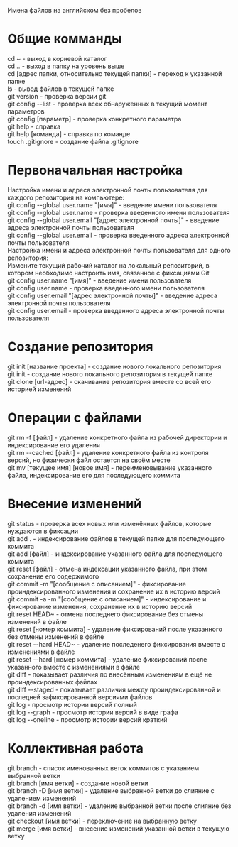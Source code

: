 Имена файлов на английском без пробелов

# Общие комманды
cd ~ - выход в корневой каталог  
cd .. - выход в папку на уровень выше  
cd [адрес папки, относительно текущей папки] - переход к указанной папке  
ls - вывод файлов в текущей папке  
git version - проверка версии git  
git config --list - проверка всех обнаруженных в текущий момент параметров  
git config [параметр] - проверка конкретного параметра  
git help - справка  
git help [команда] - справка по команде  
touch .gitignore - создание файла .gitignore  

# Первоначальная настройка
Настройка имени и адреса электронной почты пользователя для каждого репозитория на компьютере:   
git config --global user.name "[имя]" - введение имени пользователя  
git config --global user.name - проверка введенного имени пользователя  
git config --global user.email "[адрес электронной почты]" - введение адреса электронной почты пользователя  
git config --global user.email - проверка введенного адреса электронной почты пользователя  
Настройка имени и адреса электронной почты пользователя для одного репозитория:   
Измените текущий рабочий каталог на локальный репозиторий, в котором необходимо настроить имя, связанное с фиксациями Git  
git config user.name "[имя]" - введение имени пользователя  
git config user.name - проверка введенного имени пользователя  
git config user.email "[адрес электронной почты]" - введение адреса электронной почты пользователя  
git config user.email - проверка введенного адреса электронной почты пользователя  

# Создание репозитория
git init [название проекта] - создание нового локального репозитория  
git init - создание нового локального репозитория в текущей папке  
git clone [url-адрес] - скачивание репозитория вместе со всей его историей изменений  

# Операции с файлами
git rm -f [файл] - удаление конкретного файла из рабочей директории и индексирование его удаления  
git rm --cached [файл] - удаление конкретного файла из контроля версий, но физически файл остается на своём месте  
git mv [текущее имя] [новое имя] - переименовывание указанного файла, индексирование его для последующего коммита  

# Внесение изменений
git status - проверка всех новых или изменённых файлов, которые нуждаются в фиксации  
git add . - индексирование файлов в текущей папке для последующего коммита  
git add [файл] - индексирование указанного файла для последующего коммита  
git reset [файл] - отмена индексации указанного файла, при этом сохранение его содержимого  
git commit -m "[сообщение с описанием]" - фиксирование проиндексированного изменения и сохранение их в историю версий  
git commit -a -m "[сообщение с описанием]" - индексирование и фиксирование изменения, сохранение их в историю версий  
git reset HEAD~ - отмена последнего фиксирование без отмены изменений в файле  
git reset [номер коммита] - удаление фиксирований после указанного без отмены изменений в файле  
git reset --hard HEAD~ - удаление последенего фиксирования вместе с изменениями в файле  
git reset --hard [номер коммита] - удаление фиксирований после указанного вместе с изменениями в файле  
git diff - показывает различия по внесённым изменениям в ещё не проиндексированных файлах  
git diff --staged - показывает различия между проиндексированной и последней зафиксированной версиями файлов  
git log - просмотр истории версий полный  
git log --graph - просмотр истории версий в виде графа  
git log --oneline - просмотр истории версий краткий  

# Коллективная работа
git branch - список именованных веток коммитов с указанием выбранной ветки  
git branch [имя ветки] - создание новой ветки  
git branch -D [имя ветки] - удаление выбранной ветки до слияние с удалением изменений  
git branch -d [имя ветки] - удаление выбранной ветки после слияние без удаления изменений  
git checkout [имя ветки] - переключение на выбранную ветку  
git merge [имя ветки] - внесение изменений указанной ветки в текущую ветку  
